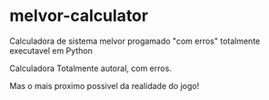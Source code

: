 # melvor-calculator

Calculadora de sistema melvor progamado "com erros" totalmente executavel em Python

Calculadora Totalmente autoral, com erros.

Mas o mais proximo possivel da realidade do jogo!
